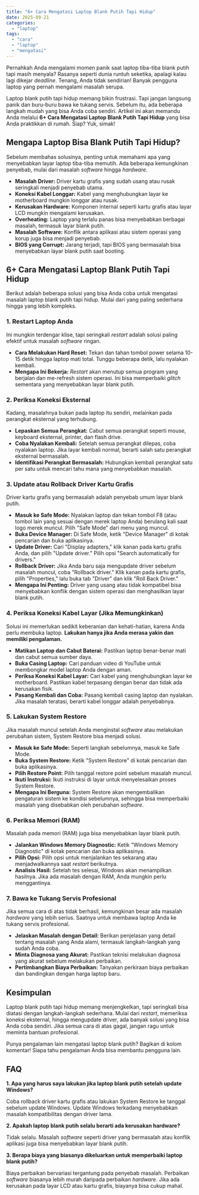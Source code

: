 ```yaml
---
title: "6+ Cara Mengatasi Laptop Blank Putih Tapi Hidup"
date: 2025-09-21
categories: 
  - "laptop"
tags: 
  - "cara"
  - "laptop"
  - "mengatasi"
---
```


Pernahkah Anda mengalami momen panik saat laptop tiba-tiba blank putih tapi masih menyala? Rasanya seperti dunia runtuh seketika, apalagi kalau lagi dikejar _deadline_. Tenang, Anda tidak sendirian! Banyak pengguna laptop yang pernah mengalami masalah serupa.

Laptop blank putih tapi hidup memang bikin frustrasi. Tapi jangan langsung panik dan buru-buru bawa ke tukang servis. Sebelum itu, ada beberapa langkah mudah yang bisa Anda coba sendiri. Artikel ini akan memandu Anda melalui **6+ Cara Mengatasi Laptop Blank Putih Tapi Hidup** yang bisa Anda praktikkan di rumah. Siap? Yuk, simak!

## Mengapa Laptop Bisa Blank Putih Tapi Hidup?

Sebelum membahas solusinya, penting untuk memahami apa yang menyebabkan layar laptop tiba-tiba memutih. Ada beberapa kemungkinan penyebab, mulai dari masalah _software_ hingga _hardware_.

- **Masalah Driver:** Driver kartu grafis yang sudah usang atau rusak seringkali menjadi penyebab utama.
- **Koneksi Kabel Longgar:** Kabel yang menghubungkan layar ke motherboard mungkin longgar atau rusak.
- **Kerusakan Hardware:** Komponen internal seperti kartu grafis atau layar LCD mungkin mengalami kerusakan.
- **Overheating:** Laptop yang terlalu panas bisa menyebabkan berbagai masalah, termasuk layar blank putih.
- **Masalah Software:** Konflik antara aplikasi atau sistem operasi yang korup juga bisa menjadi penyebab.
- **BIOS yang Corrupt:** Jarang terjadi, tapi BIOS yang bermasalah bisa menyebabkan layar blank putih saat booting.

## 6+ Cara Mengatasi Laptop Blank Putih Tapi Hidup

Berikut adalah beberapa solusi yang bisa Anda coba untuk mengatasi masalah laptop blank putih tapi hidup. Mulai dari yang paling sederhana hingga yang lebih kompleks.

### 1\. Restart Laptop Anda

Ini mungkin terdengar klise, tapi seringkali _restart_ adalah solusi paling efektif untuk masalah _software_ ringan.

- **Cara Melakukan Hard Reset:** Tekan dan tahan tombol power selama 10-15 detik hingga laptop mati total. Tunggu beberapa detik, lalu nyalakan kembali.
- **Mengapa Ini Bekerja:** _Restart_ akan menutup semua program yang berjalan dan me-refresh sistem operasi. Ini bisa memperbaiki _glitch_ sementara yang menyebabkan layar blank putih.

### 2\. Periksa Koneksi Eksternal

Kadang, masalahnya bukan pada laptop itu sendiri, melainkan pada perangkat eksternal yang terhubung.

- **Lepaskan Semua Perangkat:** Cabut semua perangkat seperti mouse, keyboard eksternal, printer, dan flash drive.
- **Coba Nyalakan Kembali:** Setelah semua perangkat dilepas, coba nyalakan laptop. Jika layar kembali normal, berarti salah satu perangkat eksternal bermasalah.
- **Identifikasi Perangkat Bermasalah:** Hubungkan kembali perangkat satu per satu untuk mencari tahu mana yang menyebabkan masalah.

### 3\. Update atau Rollback Driver Kartu Grafis

Driver kartu grafis yang bermasalah adalah penyebab umum layar blank putih.

- **Masuk ke Safe Mode:** Nyalakan laptop dan tekan tombol F8 (atau tombol lain yang sesuai dengan merek laptop Anda) berulang kali saat logo merek muncul. Pilih "Safe Mode" dari menu yang muncul.
- **Buka Device Manager:** Di Safe Mode, ketik "Device Manager" di kotak pencarian dan buka aplikasinya.
- **Update Driver:** Cari "Display adapters," klik kanan pada kartu grafis Anda, dan pilih "Update driver." Pilih opsi "Search automatically for drivers."
- **Rollback Driver:** Jika Anda baru saja mengupdate driver sebelum masalah muncul, coba "Rollback driver." Klik kanan pada kartu grafis, pilih "Properties," lalu buka tab "Driver" dan klik "Roll Back Driver."
- **Mengapa Ini Penting:** Driver yang usang atau tidak kompatibel bisa menyebabkan konflik dengan sistem operasi dan menghasilkan layar blank putih.

### 4\. Periksa Koneksi Kabel Layar (Jika Memungkinkan)

Solusi ini memerlukan sedikit keberanian dan kehati-hatian, karena Anda perlu membuka laptop. **Lakukan hanya jika Anda merasa yakin dan memiliki pengalaman.**

- **Matikan Laptop dan Cabut Baterai:** Pastikan laptop benar-benar mati dan cabut semua sumber daya.
- **Buka Casing Laptop:** Cari panduan video di YouTube untuk membongkar model laptop Anda dengan aman.
- **Periksa Koneksi Kabel Layar:** Cari kabel yang menghubungkan layar ke motherboard. Pastikan kabel terpasang dengan benar dan tidak ada kerusakan fisik.
- **Pasang Kembali dan Coba:** Pasang kembali casing laptop dan nyalakan. Jika masalah teratasi, berarti kabel longgar adalah penyebabnya.

### 5\. Lakukan System Restore

Jika masalah muncul setelah Anda menginstal _software_ atau melakukan perubahan sistem, System Restore bisa menjadi solusi.

- **Masuk ke Safe Mode:** Seperti langkah sebelumnya, masuk ke Safe Mode.
- **Buka System Restore:** Ketik "System Restore" di kotak pencarian dan buka aplikasinya.
- **Pilih Restore Point:** Pilih tanggal restore point sebelum masalah muncul.
- **Ikuti Instruksi:** Ikuti instruksi di layar untuk menyelesaikan proses System Restore.
- **Mengapa Ini Berguna:** System Restore akan mengembalikan pengaturan sistem ke kondisi sebelumnya, sehingga bisa memperbaiki masalah yang disebabkan oleh perubahan _software_.

### 6\. Periksa Memori (RAM)

Masalah pada memori (RAM) juga bisa menyebabkan layar blank putih.

- **Jalankan Windows Memory Diagnostic:** Ketik "Windows Memory Diagnostic" di kotak pencarian dan buka aplikasinya.
- **Pilih Opsi:** Pilih opsi untuk menjalankan tes sekarang atau menjadwalkannya saat _restart_ berikutnya.
- **Analisis Hasil:** Setelah tes selesai, Windows akan menampilkan hasilnya. Jika ada masalah dengan RAM, Anda mungkin perlu menggantinya.

### 7\. Bawa ke Tukang Servis Profesional

Jika semua cara di atas tidak berhasil, kemungkinan besar ada masalah _hardware_ yang lebih serius. Saatnya untuk membawa laptop Anda ke tukang servis profesional.

- **Jelaskan Masalah dengan Detail:** Berikan penjelasan yang detail tentang masalah yang Anda alami, termasuk langkah-langkah yang sudah Anda coba.
- **Minta Diagnosa yang Akurat:** Pastikan teknisi melakukan diagnosa yang akurat sebelum melakukan perbaikan.
- **Pertimbangkan Biaya Perbaikan:** Tanyakan perkiraan biaya perbaikan dan bandingkan dengan harga laptop baru.

## Kesimpulan

Laptop blank putih tapi hidup memang menjengkelkan, tapi seringkali bisa diatasi dengan langkah-langkah sederhana. Mulai dari _restart_, memeriksa koneksi eksternal, hingga mengupdate driver, ada banyak solusi yang bisa Anda coba sendiri. Jika semua cara di atas gagal, jangan ragu untuk meminta bantuan profesional.

Punya pengalaman lain mengatasi laptop blank putih? Bagikan di kolom komentar! Siapa tahu pengalaman Anda bisa membantu pengguna lain.

## FAQ

**1\. Apa yang harus saya lakukan jika laptop blank putih setelah update Windows?**

Coba rollback driver kartu grafis atau lakukan System Restore ke tanggal sebelum update Windows. Update Windows terkadang menyebabkan masalah kompatibilitas dengan driver lama.

**2\. Apakah laptop blank putih selalu berarti ada kerusakan hardware?**

Tidak selalu. Masalah _software_ seperti driver yang bermasalah atau konflik aplikasi juga bisa menyebabkan layar blank putih.

**3\. Berapa biaya yang biasanya dikeluarkan untuk memperbaiki laptop blank putih?**

Biaya perbaikan bervariasi tergantung pada penyebab masalah. Perbaikan _software_ biasanya lebih murah daripada perbaikan _hardware_. Jika ada kerusakan pada layar LCD atau kartu grafis, biayanya bisa cukup mahal.
